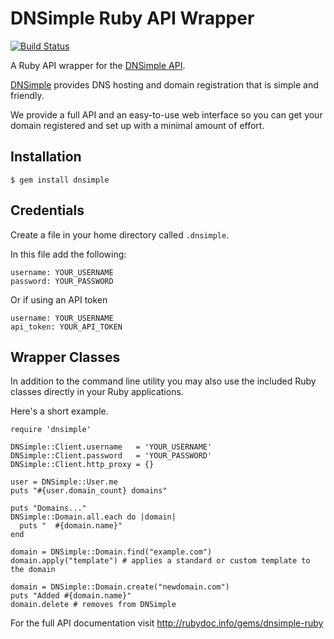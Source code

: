 # DNSimple Ruby API Wrapper

[![Build Status](https://secure.travis-ci.org/aetrion/dnsimple-ruby.png)](http://travis-ci.org/aetrion/dnsimple-ruby)

A Ruby API wrapper for the [DNSimple API](http://developer.dnsimple.com/).

[DNSimple](https://dnsimple.com/) provides DNS hosting
and domain registration that is simple and friendly.

We provide a full API and an easy-to-use web interface so you can get
your domain registered and set up with a minimal amount of effort.

## Installation

    $ gem install dnsimple

## Credentials

Create a file in your home directory called `.dnsimple`.

In this file add the following:

    username: YOUR_USERNAME
    password: YOUR_PASSWORD

Or if using an API token

    username: YOUR_USERNAME
    api_token: YOUR_API_TOKEN

## Wrapper Classes

In addition to the command line utility you may also use the included Ruby
classes directly in your Ruby applications.

Here's a short example.

    require 'dnsimple'

    DNSimple::Client.username   = 'YOUR_USERNAME'
    DNSimple::Client.password   = 'YOUR_PASSWORD'
    DNSimple::Client.http_proxy = {}

    user = DNSimple::User.me
    puts "#{user.domain_count} domains"

    puts "Domains..."
    DNSimple::Domain.all.each do |domain|
      puts "  #{domain.name}"
    end

    domain = DNSimple::Domain.find("example.com")
    domain.apply("template") # applies a standard or custom template to the domain

    domain = DNSimple::Domain.create("newdomain.com")
    puts "Added #{domain.name}"
    domain.delete # removes from DNSimple

For the full API documentation visit http://rubydoc.info/gems/dnsimple-ruby

